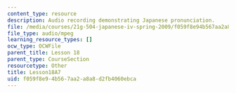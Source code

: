 ```yaml
---
content_type: resource
description: Audio recording demonstrating Japanese pronunciation.
file: /media/courses/21g-504-japanese-iv-spring-2009/f059f8e94b567aa2a8a8d2fb4060ebca_Lesson18A7.mp3
file_type: audio/mpeg
learning_resource_types: []
ocw_type: OCWFile
parent_title: Lesson 18
parent_type: CourseSection
resourcetype: Other
title: Lesson18A7
uid: f059f8e9-4b56-7aa2-a8a8-d2fb4060ebca
---
```

